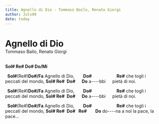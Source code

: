 ```yaml
---
title: Agnello di Dio - Tommaso Bailo, Renato Giorgi
author: Juls99
date: today
---
```


<h1 style="margin-bottom:0;">Agnello di Dio</h1>
Tommaso Bailo, Renato Giorgi
<br><br>

**Sol# Re# Do# Do/Mi**

**&ensp;Sol#**(Re#)**Do#/Fa**
Agnello di Dio,
**&emsp; &ensp;Do# &emsp; &emsp; &emsp;&emsp;&emsp;Re#**
che togli i peccati del mondo,
**Sol# Re#&ensp;Do# &emsp; Do**
a\--\--bbi &emsp; pietà di noi.

**&ensp;Sol#**(Re#)**Do#/Fa**
Agnello di Dio,
**&emsp; &ensp;Do# &emsp; &emsp; &emsp;&emsp;&emsp;Re#**
che togli i peccati del mondo,
**Sol# Re#&ensp;Do# &emsp; Do**
a\--\--bbi &emsp; pietà di noi.

**&ensp;Sol#**(Re#)**Do#/Fa**
Agnello di Dio,
**&emsp; &ensp;Do# &emsp; &emsp; &emsp;&emsp;&emsp;Re#**
che togli i peccati del mondo,
**Sol# Re#&ensp;Do# &ensp;Re#&ensp; &emsp; Do**
do\--\--na a noi la pace, la pace...